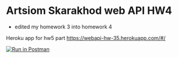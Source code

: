 # Artsiom Skarakhod web API HW4
- edited my homework 3 into homework 4

Heroku app for hw5 part
https://webapi-hw-35.herokuapp.com/#/

[![Run in Postman](https://run.pstmn.io/button.svg)](https://app.getpostman.com/run-collection/78a3c00a678bc900cdb1#?env%5BwebAPI3%5D=W3sia2V5Ijoiand0VG9rZW4iLCJ2YWx1ZSI6IiIsImVuYWJsZWQiOnRydWV9XQ==)
